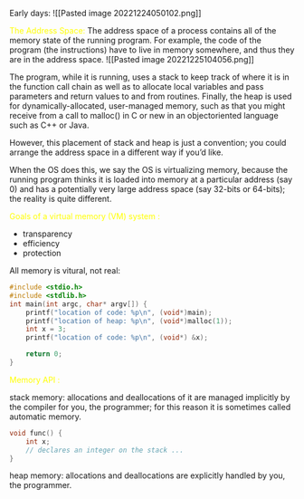 
Early days:
![[Pasted image 20221224050102.png]]

<span style="color:yellow">The Address Space:</span>
The address space of a process contains all of the memory state of the running program. For example, the code of the program (the instructions) have to live in memory somewhere, and thus they are in the address space.
![[Pasted image 20221225104056.png]]

The program, while it is running, uses a stack to keep track of where it is in the function call chain as well as to allocate local variables and pass parameters and return values to and from routines. Finally, the heap is used for dynamically-allocated, user-managed memory, such as that you might receive from a call to malloc() in C or new in an objectoriented language such as C++ or Java.

However, this placement of stack and heap is just a convention; you could arrange the address space in a different way if you’d like.

When the OS does this, we say the OS is virtualizing memory, because the running program thinks it is loaded into memory at a particular address (say 0) and has a potentially very large address space (say 32-bits or 64-bits); the reality is quite different.

<span style="color:yellow">Goals of a virtual memory (VM) system :</span>
- transparency
- efficiency
- protection

All memory is vitural, not real:
```C
#include <stdio.h>
#include <stdlib.h>
int main(int argc, char* argv[]) {
	printf("location of code: %p\n", (void*)main);
	printf("location of heap: %p\n", (void*)malloc(1));
	int x = 3;
	printf("location of code: %p\n", (void*) &x);

	return 0;
}
```


<span style="color:yellow">Memory API :</span>

stack memory: allocations and deallocations of it are managed implicitly by the compiler for you, the programmer; for this reason it is sometimes called automatic memory.

```C
void func() {
	int x; 
	// declares an integer on the stack ... 
}
```

heap memory: allocations and deallocations are explicitly handled by you, the programmer.



